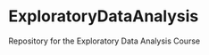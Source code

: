 ExploratoryDataAnalysis
=======================

Repository for the Exploratory Data Analysis Course
